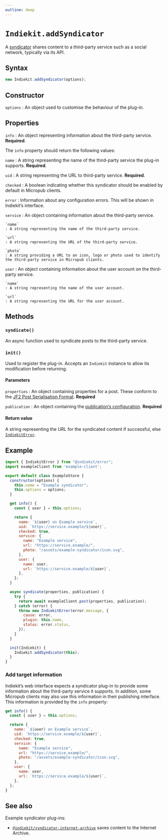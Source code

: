 ```yaml
---
outline: deep
---
```


# `Indiekit.addSyndicator`

A [syndicator](../../concepts.md#syndicator) shares content to a third-party service such as a social network, typically via its API.

## Syntax

```js
new Indiekit.addSyndicator(options);
```

## Constructor

`options`
: An object used to customise the behaviour of the plug-in.

## Properties

`info`
: An object representing information about the third-party service. **Required**.

  The `info` property should return the following values:

  `name`
  : A string representing the name of the third-party service the plug-in supports. **Required**.

  `uid`
  : A string representing the URL to third-party service. **Required**.

  `checked`
  : A boolean indicating whether this syndicator should be enabled by default in Micropub clients.

  `error`
  : Information about any configuration errors. This will be shown in Indiekit’s interface.

  `service`
  : An object containing information about the third-party service.

    `name`
    : A string representing the name of the third-party service.

    `url`
    : A string representing the URL of the third-party service.

    `photo`
    : A string providing a URL to an icon, logo or photo used to identify the third-party service in Micropub clients.

  `user`
  : An object containing information about the user account on the third-party service.

    `name`
    : A string representing the name of the user account.

    `url`
    : A string representing the URL for the user account.

## Methods

### `syndicate()`

An async function used to syndicate posts to the third-party service.

### `init()`

Used to register the plug-in. Accepts an `Indiekit` instance to allow its modification before returning.

#### Parameters

`properties`
: An object containing properties for a post. These conform to the [JF2 Post Serialisation Format](https://jf2.spec.indieweb.org). **Required**

`publication`
: An object containing the [publication’s configuration](/configuration/#publication). **Required**

#### Return value

A string representing the URL for the syndicated content if successful, else [`IndiekitError`][].

## Example

```js
import { IndiekitError } from "@indiekit/error";
import exampleClient from 'example-client';

export default class ExampleStore {
  constructor(options) {
    this.name = "Example syndicator";
    this.options = options;
  }

  get info() {
    const { user } = this.options;

    return {
      name: `${user} on Example service`,
      uid: `https://service.example/${user}`,
      checked: true,
      service: {
        name: "Example service",
        url: "https://service.example/",
        photo: "/assets/example-syndicator/icon.svg",
      },
      user: {
        name: user,
        url: `https://service.example/${user}`,
      },
    };
  }

  async syndicate(properties, publication) {
    try {
      return await exampleClient.post(properties, publication);
    } catch (error) {
      throw new IndiekitError(error.message, {
        cause: error,
        plugin: this.name,
        status: error.status,
      });
    }
  }

  init(Indiekit) {
    Indiekit.addSyndicator(this);
  }
}
```

### Add target information

Indiekit’s web interface expects a syndicator plug-in to provide some information about the third-party service it supports. In addition, some Micropub clients may also use this information in their publishing interface. This information is provided by the `info` property:

```js
get info() {
  const { user } = this.options;

  return {
    name: `${user} on Example service`,
    uid: `https://service.example/${user}`,
    checked: true,
    service: {
      name: "Example service",
      url: "https://service.example/",
      photo: "/assets/example-syndicator/icon.svg",
    },
    user: {
      name: user,
      url: `https://service.example/${user}`,
    },
  };
}
```

## See also

Example syndicator plug-ins:

- [`@indiekit/syndicator-internet-archive`](https://github.com/getindiekit/indiekit/tree/main/packages/syndicator-internet-archive) saves content to the Internet Archive.

[`IndiekitError`]: error.md
